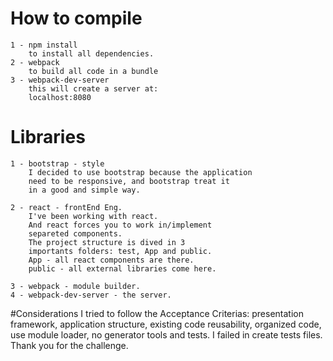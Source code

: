 # How to compile
	1 - npm install
		to install all dependencies.
	2 - webpack
		to build all code in a bundle
	3 - webpack-dev-server
		this will create a server at:
		localhost:8080


# Libraries

	1 - bootstrap - style
		I decided to use bootstrap because the application
		need to be responsive, and bootstrap treat it
		in a good and simple way.

	2 - react - frontEnd Eng.
		I've been working with react.
		And react forces you to work in/implement
		separeted components.
		The project structure is dived in 3
		importants folders: test, App and public.
		App - all react components are there.
		public - all external libraries come here.

	3 - webpack - module builder.
	4 - webpack-dev-server - the server.


#Considerations
	I tried to follow the Acceptance Criterias:
	presentation framework, application structure,
	existing code reusability, organized code,
	use module loader, no generator tools and tests.
	I failed in create tests files.
	Thank you for the challenge.
	
